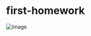 # first-homework

![image](https://user-images.githubusercontent.com/58683636/128644609-af897280-df43-44ae-9956-cd9fc2e1adc6.png)
